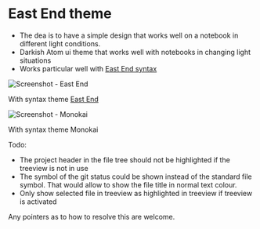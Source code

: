 # East End theme

- The dea is to have a simple design that works well on a notebook in different light conditions.
- Darkish Atom ui theme that works well with notebooks in changing light situations
- Works particular well with [East End syntax](https://atom.io/themes/east-end-syntax)


![Screenshot - East End](https://github.com/MarcusE1W/test-theme-ui/raw/master/screenshot2.png)

With syntax theme [East End](https://atom.io/themes/east-end-syntax)


![Screenshot - Monokai](https://github.com/MarcusE1W/test-theme-ui/raw/master/screenshot.png)

With syntax theme Monokai

Todo:
- The project header in the file tree should not be highlighted if the treeview is not in use
- The symbol of the git status could be shown instead of the standard file symbol. That would allow to show the file title in normal text colour.
- Only show selected file in treeview as highlighted in treeview if treeview is activated

Any pointers as to how to resolve this are welcome.
